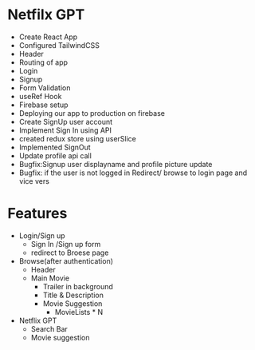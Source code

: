 # Netfilx GPT

- Create React App
- Configured TailwindCSS
- Header
- Routing of app
- Login
- Signup
- Form Validation
- useRef Hook
- Firebase setup
- Deploying our app to production on firebase
- Create SignUp user account
- Implement Sign In using API
- created redux store using userSlice
- Implemented SignOut
- Update profile api call
- Bugfix:Signup user displayname and profile picture update
- Bugfix: if the user is not logged in Redirect/ browse to login page and vice vers

# Features

- Login/Sign up
  - Sign In /Sign up form
  - redirect to Broese page
- Browse(after authentication)
  - Header
  - Main Movie
    - Trailer in background
    - Title & Description
    - Movie Suggestion
      - MovieLists * N
- Netflix GPT
  - Search Bar
  - Movie suggestion

